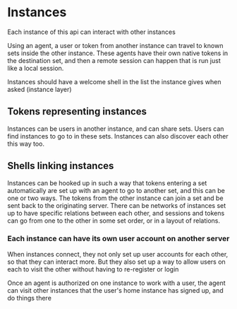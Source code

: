 # Instances

Each instance of this api can interact with other instances

Using an agent, a user or token from another instance can travel to known sets inside the other instance.
These agents have their own native tokens in the destination set, and then a remote session can happen that is run just like a local session.

Instances should have a welcome shell in the list the instance gives when asked (instance layer)

## Tokens representing instances

Instances can be users in another instance, and can share sets. Users can find instances to go to in these sets. Instances can also discover each other this way too.


## Shells linking instances

Instances can be hooked up in such a way that tokens entering a set automatically are set up with an agent to go to another set, and this can be one or two ways.
The tokens from the other instance can join a set and be sent back to the originating server. There can be networks of instances set up to have specific relations between each other,
and sessions and tokens can go from one to the other in some set order, or in a layout of relations.

### Each instance can have its own user account on another server

When instances connect, they not only set up user accounts for each other, so that they can interact more. 
But they also set up a way to allow users on each to visit the other without having to re-register or login

Once an agent is authorized on one instance to work with a user, the agent can visit other instances that the user's home instance has signed up, and do things there